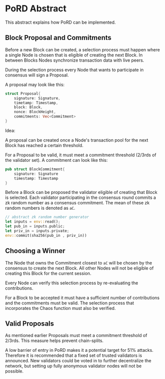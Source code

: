# PoRD Abstract
This abstract explains how PoRD can be implemented.

## Block Proposal and Commitments
Before a new Block can be created, a selection process must happen where a single Node is chosen that is eligible of creating the next Block. In between Blocks Nodes synchronize transaction data with live peers.

During the selection process every Node that wants to participate in consensus will sign a Proposal.

A proposal may look like this:

```rust
struct Proposal{
    signature: Signature,
    timetamp: Timestamp,
    block: Block,
    nonce: BlockHeight,
    commitments: Vec<Commitment>
}

```

Idea:

A proposal can be created once a Node's transaction pool for the next Block has reached a certain threshold. 

For a Proposal to be valid, it must meet a commitment threshold (2/3rds of the validator set). A commitment can look like this:

```rust
pub struct BlockCommitment{
    signature: Signature
    timestamp: Timestamp
}
```

Before a Block can be proposed the validator eligible of creating that Block is selected.
Each validator participating in the consensus round commits a zk random number as a consensus commitment. The mean of these zk random numbers is denoted as `aC`.

```rust
// abstract zk random number generator
let inputs = env::read();
let pub_in = inputs.public;
let priv_in = inputs.private;
env::commit(sha256(pub_in , priv_in))
```

## Choosing a Winner

The Node that owns the Commitment closest to `aC` will be chosen by the consensus to create the next Block. All other Nodes will not be eligible of creating this Block for the current session.

Every Node can verify this selection process by re-evaluating the contributions.

For a Block to be accepted it must have a sufficient number of contributions and the commitments must be valid. The selection process that incorporates the Chaos function must also be verified.

## Valid Proposals
As mentioned earlier Proposals must meet a commitment threshold of 2/3rds. This measure helps prevent chain-splits.

A low barrier of entry in PoRD makes it a potential target for 51% attacks. Therefore it is recommended that a fixed set of trusted validators is announced. New validators could be voted in to further decentralize the network, but setting up fully anonymous validator nodes will not be possible.
